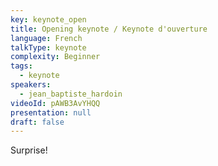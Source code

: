 ```yaml
---
key: keynote_open
title: Opening keynote / Keynote d'ouverture
language: French
talkType: keynote
complexity: Beginner
tags:
  - keynote
speakers:
  - jean_baptiste_hardoin
videoId: pAWB3AvYHQQ
presentation: null
draft: false
---
```

Surprise!